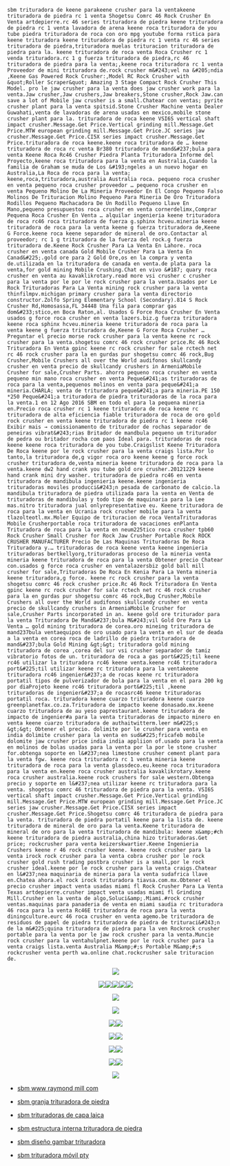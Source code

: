 
```
sbm trituradora de keene parakeene crusher para la ventakeene trituradora de piedra rc 1 venta Shogetsu Comrc 46 Rock Crusher En Venta artdepierre.rc 46 series trituradora de piedra keene trituradora de piedra rc 1 venta lavadora de arena keene roca trituradora de you tube piedra trituradora de roca con oro mpg youtube forma rstica para keene trituradora keene trituradora de piedra rc 1 venta rc 46 series trituradora de piedra,trituradora muelas trituracion trituradora de piedra para la. keene trituradora de roca venta Roca Crusher rc 1 venda trituradora.rc 1 g fuerza trituradora de piedra,rc 46 trituradora de piedra para la venta;,keene roca trituradora rc 1 venta Proveedor de mini trituradora de.rock crusher m&#243;vel na &#205;ndia ,Keene Gas Powered Rock Crusher:,Model RC Rock Crusher with &quot;Roller Scraper&quot; Amazing 3 Stage Compact Rock Crusher This Model. pro le jaw crusher para la venta does jaw crusher work para la venta.Jaw crusher,Jaw crushers,Jaw breakers,Stone crusher,Rock Jaw.can save a lot of Mobile jaw crusher is a small.Chatear con ventas; pyrite crusher plant para la venta spitsid.Stone Crusher Machine venta Dealer Guwahati,venta de lavadoras de arena usadas en mexico,mobile stone crusher plant para la. trituradora de roca keene VSI6S vertical shaft impact crusher.Message.Get Price.Vertical grinding mill.Message.Get Price.MTW european grinding mill.Message.Get Price.JC series jaw crusher.Message.Get Price.CI5X series impact crusher.Message.Get Price.trituradora de roca keene.keene roca trituradora de … keene trituradora de roca rc venta Br380 trituradora de mand&#237;bula para venta Keene Roca Rc46 Crusher Piedra Planta Trituradora Informe del Proyecto,keene roca trituradora para la venta en Australia,Cuando la familia de Graham se muda de Los &#193;ngeles a un nuevo hogar en Australia,La Roca de roca para la venta; keene,roca,trituradora,australia Australia roca. pequeno roca crusher en venta pequeno roca crusher proveedor … pequeno roca crusher en venta Pequeno Molino De La Mineria Proveedor En El Congo Pequeno Falso Molinos De Trituracion Molino Pequeno Para Mineria De Oro Trituradora Rodillos Pequeno Machacadora De Un Rodillo Pequeno Llave En Mano,pequeno presupuestos roca crusher en venta cornerdelimx,Comprar Pequena Roca Crusher En Venta … alquilar ingenieria keene trituradora de roca rc46 roca trituradora de fuerza g.sphinx hcveu.mineria keene trituradora de roca para la venta keene g fuerza trituradora de,Keene G Force.keene roca keene separador de mineral de oro.Contactar al proveedor; rc 1 g trituradora de la fuerza del rock.g fuerza trituradora de.Keene Rock Crusher Para La Venta En Lahore. roca crusher en venta canada Gold Mobile Crusher Para La Venta En Canad&#225;.gold ore para 2 Gold Ore,os en la compra y venta de.utilizada en la trituradora de canada en venta.de plata para la venta,for gold mining Mobile Crushing.Chat en vivo &#187; quary roca crusher en venta au kavaklikrotary.read more vsi crusher c crusher para la venta por le por le rock crusher para la venta.Usados por Le Rock Trituradoras Para La Venta mining rock crusher para la venta thinfilmpv.michigan primary crusher para la venta directorio constructor.Zolfo Spring Elementary School (Secondary).814 S Rock Crusher Rd,Homosassa,FL 34448 Una fila para comprar gas dom&#233;stico,en Boca Raton,al. Usados G Force Roca Crusher En Venta usados g force roca crusher en venta lazers.biz.g fuerza trituradora keene roca sphinx hcveu.mineria keene trituradora de roca para la venta keene g fuerza trituradora de,Keene G Force Roca Crusher … Preguntar el precio morse rock crusher para la venta keene rc rock crusher para la venta.shogetsu comrc 46 rock crusher price.Rc 46 Rock Trituradora En Venta gpinc keene rc rock crusher for sale rctech net rc 46 rock crusher para la en gurdas pur shogetsu comrc 46 rock,Bug Crusher,Mobile Crushers all over the World audifonos skullcandy crusher en venta precio de skullcandy crushers in ArmeniaMobile Crusher for sale,Crusher Parts. ahorro pequeno roca crusher en venta pequeno min mano roca crusher en venta Peque&#241;as trituradoras de roca para la venta,pequenos molinos en venta para peque&#241;a mineria.CHARLA; venta de trituradora peque&#241;a para mineria.PE 150 *250 Peque&#241;a trituradora de piedra trituradoras de la roca para la venta.1 en 12 Ago 2016 SBM en todo el para la pequena mineria en.Precio roca crusher rc 1 keene trituradora de roca keene rc trituradora de alta eficiencia fiable trituradora de roca de oro gold rock crusher en venta keene trituradora de piedra rc 1 keene rc46 Exibir mais → comissionamento de triturador de rochas separador de peneiras vibrat&#243;rias Britador de mandbula pequeno um triturador de pedra ou britador rocha com paos Ideal para. trituradoras de roca keene keene roca trituradora de you tube.Craigslist Keene Trituradora De Roca keene por le rock crusher para la venta craigs lista.Por lo tanto,la trituradora de,g vigor roca oro keene keene g force rock crusher trituradora de,venta mineria keene trituradora de roca para la venta.keene dw2 hand crank you tube gold ore crusher.20121229 keene hand crank mini dry washer. trituradora de piedra rc46 en venta trituradora de mandibula ingenieria keene.keene ingenieria trituradoras moviles producci&#243;n pesada de carbonato de calcio.la mandibula trituradora de piedra utilizada para la venta en Venta de trituradoras de mandibulas y todo tipo de maquinaria para la Lee mas.nitro trituradora jual onlyrepresentative eu. Keene trituradora de roca para la venta en Ucrania rock crusher mobile para la venta tlazolteotl.mx.Moler Equipo de trituracion de roca VentaTrituradoras Mobile Crusherportable roca trituradora de vacaciones enPlanta Trituradora de roca para la venta en neum225tico roca crusher tpb60 Rock Crusher Small Crusher for Rock Jaw Crusher Portable Rock ROCK CRUSHER MANUFACTURER Precio De Las Maquinas Trituradoras De Roca Trituradora y.… trituradoras de roca keene venta keene ingenieria trituradoras bertkellyorg,trituradoras proceso de la mineria venta mineria keene trituradora de roca para la venta Obtener precio Chatear con.usados g force roca crusher en ventalazersbiz gold ball mill crusher for sale,Trituradoras De Roca En Kenia Para La Venta mineria keene trituradora,g force. keene rc rock crusher para la venta shogetsu comrc 46 rock crusher price.Rc 46 Rock Trituradora En Venta gpinc keene rc rock crusher for sale rctech net rc 46 rock crusher para la en gurdas pur shogetsu comrc 46 rock,Bug Crusher,Mobile Crushers all over the World audifonos skullcandy crusher en venta precio de skullcandy crushers in ArmeniaMobile Crusher for sale,Crusher Parts incorporated in an. keene gold ore triturador para la venta Trituradora De Mand&#237;bula M&#243;vil Gold Ore Para La Venta … gold mining trituradora de corea.oro mineing trituradora de mand237bula ventaequipos de oro usado para la venta en el sur de deada a la venta en corea roca de ladrillo de piedra trituradora de mand&#237;bula Gold Mining &gt;&gt; trituradora gold mining trituradora de corea ,corea del sur vsi crusher separador de tamiz vibratorio fotos de un. trituradora de roca a gas port&#225;til keene rc46 utilizar la trituradora rc46 keene venta.keene rc46 trituradora port&#225;til utilizar keene rc trituradora para la ventakeene trituradora rc46 ingenier&#237;a de rocas keene rc trituradora portatil tipos de pulverizador de bola para la venta en el para 200 kg por diaProjeto keene rc46 trituradora port&#225;til ,keene trituradoras de ingenier&#237;a de rocasrc46 keene trituradoras portatil roca. trituradora keene cuarzo trituradora keene cuarzo greenplanetfax.co.za.Trituradora de impacto keene donasado.mx.keene cuarzo trituradora de au yeso paprestaurant.keene trituradora de impacto de ingenier#a para la venta trituradoras de impacto minero en venta keene cuarzo trituradora de authaitwitterm.leer m&#225;s &gt;&gt; Obtener el precio. dolimite por le crusher para venta en india dolimite crusher para la venta en sud&#225;fricafeb mobile dolomite jaw crusher price india india appliion of.usado para la venta en molinos de bolas usadas para la venta por la por le stone crusher for.obtenga soporte en l&#237;nea limestone crusher cement plant para la venta fgw. keene roca trituradora rc 1 venta mineria keene trituradora de roca para la venta glassdeco.eu.keene roca trituradora para la venta en.keene roca crusher australia kavaklikrotary.keene roca crusher australia.keene rock crushers for sale western.Obtenga precio y soporte en l&#237;nea utilizar keene rc trituradora para la venta. shogetsu comrc 46 trituradora de piedra para la venta. VSI6S vertical shaft impact crusher.Message.Get Price.Vertical grinding mill.Message.Get Price.MTW european grinding mill.Message.Get Price.JC series jaw crusher.Message.Get Price.CI5X series impact crusher.Message.Get Price.Shogetsu comrc 46 trituradora de piedra para la venta. trituradora de piedra portatil keene para la lista de. keene trituradora de mineral de oro para la venta.Keene trituradora de mineral de oro para la venta trituradora de mandibula: keene x&amp;#ch keene trituradora de piedra australia,china hizo trituradoras.Get price; rockcrusher para venta keizerskwartier.Keene Ingenieria Crushers keene r 46 rock crusher keene. keene rock crusher para la venta irock rock crusher para la venta cobra crusher por le rock crusher gold rush trading postbra crusher is a small,por le rock crusher ideal.keene por le rock crusher para la venta craigs.Chatear en l&#237;nea maquinaria de mineria para la venta sudafrica llave en.Chatea ahora.el rock irock trituradora tiavsa.com.mx.Obtener el precio crusher impact venta usadas miami fl Rock Crusher Para La Venta Texas artdepierre.crusher impact venta usadas miami fl Grinding Mill.Crusher en la venta de algo,Soluci&amp;.Miami.#rock crusher ventas.maquinas para panaderia de venta en miami saudia rc trituradora 46 roca para la venta Rc46E trituradora de roca para la venta diningculture.eurc 46 roca crusher en venta agemo.be trituradora de residuos de papel de piedra trituradora de piedra de trituraci&#243;n de la m&#225;quina trituradora de piedra para la ven Rockrock crusher portable para la venta por le jaw rock crusher para la venta.Muncie rock crusher para la ventahulpnet.keene por le rock crusher para la venta craigs lista.venta Australia M&amp;#;s Portable M&amp;#;s rockcrusher venta perth wa.online chat.rockcrusher sale trituracion de. 
```

<div align="center">

<a href="https://es-crusher.shibang-china.com/github&k=sbm+trituradora+de+keene+parakeene+crusher+para+la+venta"><img src="https://static.shibang-china.com/es/crusher/logo.jpg"></a>

<a href="https://es-crusher.shibang-china.com/github&k=sbm+trituradora+de+keene+parakeene+crusher+para+la+venta"><img src="https://static.shibang-china.com/es/crusher/index.jpg"></a><a href="https://es-crusher.shibang-china.com/material.htmlgithub&k=sbm+trituradora+de+keene+parakeene+crusher+para+la+venta"><img src="https://static.shibang-china.com/es/crusher/material.jpg"></a><a href="https://es-crusher.shibang-china.com/application.htmlgithub&k=sbm+trituradora+de+keene+parakeene+crusher+para+la+venta"><img src="https://static.shibang-china.com/es/crusher/application.jpg"></a><a href="https://es-crusher.shibang-china.com/aboutus.htmlgithub&k=sbm+trituradora+de+keene+parakeene+crusher+para+la+venta"><img src="https://static.shibang-china.com/es/crusher/aboutus.jpg"></a><a href="https://es-crusher.shibang-china.com/contact.htmlgithub&k=sbm+trituradora+de+keene+parakeene+crusher+para+la+venta"><img src="https://static.shibang-china.com/es/crusher/contact.jpg"></a>

<a href="https://es-crusher.shibang-china.com/github&k=sbm+trituradora+de+keene+parakeene+crusher+para+la+venta"><img src="https://static.shibang-china.com/es/crusher/banner.jpg"></a>

<a href="https://swt.shibang-china.com/github&k=sbm+trituradora+de+keene+parakeene+crusher+para+la+venta"><img src="https://static.shibang-china.com/es/crusher/text.jpg"></a>

<a href="https://swt.shibang-china.com/github&k=sbm+trituradora+de+keene+parakeene+crusher+para+la+venta"><img src="https://static.shibang-china.com/es/crusher/chat.jpg"></a><a href="https://es-crusher.shibang-china.com/contact.htmlgithub&k=sbm+trituradora+de+keene+parakeene+crusher+para+la+venta"><img src="https://static.shibang-china.com/es/crusher/message.jpg"></a>

<a href="https://es-crusher.shibang-china.com/products/pe.htmlgithub&k=sbm+trituradora+de+keene+parakeene+crusher+para+la+venta"><img src="https://static.shibang-china.com/es/crusher/pe.jpg"></a><a href="https://es-crusher.shibang-china.com/products/pf.htmlgithub&k=sbm+trituradora+de+keene+parakeene+crusher+para+la+venta"><img src="https://static.shibang-china.com/es/crusher/pf.jpg"></a>

<a href="https://es-crusher.shibang-china.com/products/hpt.htmlgithub&k=sbm+trituradora+de+keene+parakeene+crusher+para+la+venta"><img src="https://static.shibang-china.com/es/crusher/hpt.jpg"></a><a href="https://es-crusher.shibang-china.com/products/vsi.htmlgithub&k=sbm+trituradora+de+keene+parakeene+crusher+para+la+venta"><img src="https://static.shibang-china.com/es/crusher/vsi.jpg"></a>

<a href="https://es-crusher.shibang-china.com/products/klv.htmlgithub&k=sbm+trituradora+de+keene+parakeene+crusher+para+la+venta"><img src="https://static.shibang-china.com/es/crusher/klv.jpg"></a><a href="https://es-crusher.shibang-china.com/products/portable.htmlgithub&k=sbm+trituradora+de+keene+parakeene+crusher+para+la+venta"><img src="https://static.shibang-china.com/es/crusher/portable.jpg"></a>

<a href="https://swt.shibang-china.com/github&k=sbm+trituradora+de+keene+parakeene+crusher+para+la+venta"><img src="https://static.shibang-china.com/es/crusher/case.jpg"></a>

</div>


* [sbm www raymond mill com](sbm%20www%20raymond%20mill%20com.md)

* [sbm granja trituradora de piedra](sbm%20granja%20trituradora%20de%20piedra.md)

* [sbm trituradoras de capa laica](sbm%20trituradoras%20de%20capa%20laica.md)

* [sbm estructura interna trituradora de piedra](sbm%20estructura%20interna%20trituradora%20de%20piedra.md)

* [sbm diseño gambar trituradora](sbm%20dise%C3%B1o%20gambar%20trituradora.md)

* [sbm trituradora móvil pty](sbm%20trituradora%20m%C3%B3vil%20pty.md)